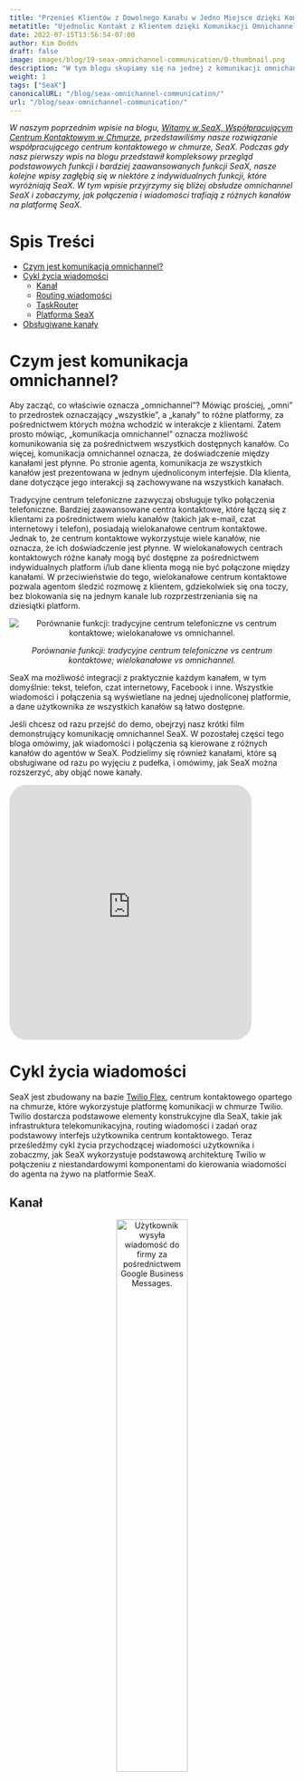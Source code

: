 ```yaml
---
title: "Przenieś Klientów z Dowolnego Kanału w Jedno Miejsce dzięki Komunikacji Omnichannel SeaX"
metatitle: "Ujednolic Kontakt z Klientem dzięki Komunikacji Omnichannel SeaX"
date: 2022-07-15T13:56:54-07:00
author: Kim Dodds 
draft: false
image: images/blog/19-seax-omnichannel-communication/0-thumbnail.png
description: "W tym blogu skupiamy się na jednej z komunikacji omnichannel SeaX, która pozwala na wyświetlanie wiadomości użytkowników z dowolnego kanału na platformie SeaX."
weight: 1
tags: ["SeaX"]
canonicalURL: "/blog/seax-omnichannel-communication/"
url: "/blog/seax-omnichannel-communication/"
---
```


*W naszym poprzednim wpisie na blogu, [Witamy w SeaX, Współpracującym Centrum Kontaktowym w Chmurze](https://seasalt.ai/blog/18-seax-collaborative-cloud-contact-center-introduction/), przedstawiliśmy nasze rozwiązanie współpracującego centrum kontaktowego w chmurze, SeaX. Podczas gdy nasz pierwszy wpis na blogu przedstawił kompleksowy przegląd podstawowych funkcji i bardziej zaawansowanych funkcji SeaX, nasze kolejne wpisy zagłębią się w niektóre z indywidualnych funkcji, które wyróżniają SeaX. W tym wpisie przyjrzymy się bliżej obsłudze omnichannel SeaX i zobaczymy, jak połączenia i wiadomości trafiają z różnych kanałów na platformę SeaX.*

# Spis Treści
- [Czym jest komunikacja omnichannel?](#what-is-omnichannel-communication)
- [Cykl życia wiadomości](#message-lifecycle)
    - [Kanał](#channel)
    - [Routing wiadomości](#message-routing)
    - [TaskRouter](#taskrouter)
    - [Platforma SeaX](#seax-platform)
- [Obsługiwane kanały](#supported-channels)

# Czym jest komunikacja omnichannel?

Aby zacząć, co właściwie oznacza „omnichannel”? Mówiąc prościej, „omni” to przedrostek oznaczający „wszystkie”, a „kanały” to różne platformy, za pośrednictwem których można wchodzić w interakcje z klientami. Zatem prosto mówiąc, „komunikacja omnichannel” oznacza możliwość komunikowania się za pośrednictwem wszystkich dostępnych kanałów. Co więcej, komunikacja omnichannel oznacza, że doświadczenie między kanałami jest płynne. Po stronie agenta, komunikacja ze wszystkich kanałów jest prezentowana w jednym ujednoliconym interfejsie. Dla klienta, dane dotyczące jego interakcji są zachowywane na wszystkich kanałach.

Tradycyjne centrum telefoniczne zazwyczaj obsługuje tylko połączenia telefoniczne. Bardziej zaawansowane centra kontaktowe, które łączą się z klientami za pośrednictwem wielu kanałów (takich jak e-mail, czat internetowy i telefon), posiadają wielokanałowe centrum kontaktowe. Jednak to, że centrum kontaktowe wykorzystuje wiele kanałów, nie oznacza, że ich doświadczenie jest płynne. W wielokanałowych centrach kontaktowych różne kanały mogą być dostępne za pośrednictwem indywidualnych platform i/lub dane klienta mogą nie być połączone między kanałami. W przeciwieństwie do tego, wielokanałowe centrum kontaktowe pozwala agentom śledzić rozmowę z klientem, gdziekolwiek się ona toczy, bez blokowania się na jednym kanale lub rozprzestrzeniania się na dziesiątki platform.

<center>
<img src="/images/blog/19-seax-omnichannel-communication/1-contact-center-comparison.png" alt="Porównanie funkcji: tradycyjne centrum telefoniczne vs centrum kontaktowe; wielokanałowe vs omnichannel."/>

*Porównanie funkcji: tradycyjne centrum telefoniczne vs centrum kontaktowe; wielokanałowe vs omnichannel.*
</center>

SeaX ma możliwość integracji z praktycznie każdym kanałem, w tym domyślnie: tekst, telefon, czat internetowy, Facebook i inne. Wszystkie wiadomości i połączenia są wyświetlane na jednej ujednoliconej platformie, a dane użytkownika ze wszystkich kanałów są łatwo dostępne.

Jeśli chcesz od razu przejść do demo, obejrzyj nasz krótki film demonstrujący komunikację omnichannel SeaX. W pozostałej części tego bloga omówimy, jak wiadomości i połączenia są kierowane z różnych kanałów do agentów w SeaX. Podzielimy się również kanałami, które są obsługiwane od razu po wyjęciu z pudełka, i omówimy, jak SeaX można rozszerzyć, aby objąć nowe kanały.

<iframe width="85%" height="450px" src="https://www.youtube.com/embed/usb-RK7sHlA" title="Odtwarzacz wideo YouTube" frameborder="0" allow="akcelerometr; autoodtwarzanie; schowek-zapis; zaszyfrowane-media; żyroskop; obraz-w-obrazie" allowfullscreen style="border-radius: 30px;"></iframe>

# Cykl życia wiadomości

SeaX jest zbudowany na bazie [Twilio Flex](https://www.twilio.com/flex), centrum kontaktowego opartego na chmurze, które wykorzystuje platformę komunikacji w chmurze Twilio. Twilio dostarcza podstawowe elementy konstrukcyjne dla SeaX, takie jak infrastruktura telekomunikacyjna, routing wiadomości i zadań oraz podstawowy interfejs użytkownika centrum kontaktowego. Teraz prześledźmy cykl życia przychodzącej wiadomości użytkownika i zobaczmy, jak SeaX wykorzystuje podstawową architekturę Twilio w połączeniu z niestandardowymi komponentami do kierowania wiadomości do agenta na żywo na platformie SeaX.

## Kanał

<center>
<img src="/images/blog/19-seax-omnichannel-communication/2-example-message.jpg" alt="Użytkownik wysyła wiadomość do firmy za pośrednictwem Google Business Messages.", style="width:50%"/>

*Wysyłanie wiadomości do firmy za pośrednictwem Google Business Messages.*
</center>

Podróż wiadomości rozpoczyna się od napisania i wysłania jej przez użytkownika na obsługiwanej platformie. Powyższy przykład pokazuje, jak ktoś wysyła wiadomość do chatbota Seasalt.ai w Google Business Messages. Google Business Messages nie jest domyślnie obsługiwane przez Twilio, dlatego wykorzystujemy niestandardowy łącznik kanałów opracowany przez Seasalt.ai, aby połączyć platformę Google z Twilio i SeaX.

Po wysłaniu wiadomość jest dostarczana przez niestandardowy łącznik do interfejsu API wiadomości Twilio. W tym momencie Twilio tworzy nowy kontekst rozmowy dla użytkownika i przygotowuje się do routingu wiadomości.

## Routing wiadomości

<center>
<img src="/images/blog/19-seax-omnichannel-communication/3-studio-flow.png" alt="Prosty Studio Flow, który kieruje wiadomości do chatbota lub agenta na żywo."/>

*Prosty Studio Flow, który kieruje wiadomości do chatbota lub agenta na żywo.*
</center>

Po odebraniu wiadomości przez Twilio, musi ona zostać przekierowana do właściwego miejsca. W tym celu używamy [Twilio Studio Flows](https://www.twilio.com/studio), aby określić, czy należy udzielić automatycznej odpowiedzi, przekazać wiadomość do chatbota, połączyć użytkownika z agentem na żywo, czy wykonać inną czynność.

W prostym przykładzie przedstawionym powyżej, wszystkie przychodzące wiadomości zostaną przekazane do chatbota, chyba że zawierają słowa „live agent”, w którym to przypadku użytkownik zostanie przekazany do agenta na żywo na platformie SeaX.

## TaskRouter

<center>
<img src="/images/blog/19-seax-omnichannel-communication/4-taskrouter.png" alt="Diagram architektury TaskRouter."/>

*Diagram architektury TaskRouter. [Źródło](https://twilio-cms-prod.s3.amazonaws.com/images/taskrouter-diagram.width-800.png).*
</center>

Po przeniesieniu wiadomości do SeaX, następnym krokiem jest decyzja, który agent ją otrzyma. [Twilio’s TaskRouter](https://www.twilio.com/taskrouter) dystrybuuje zadania, takie jak wiadomości i połączenia telefoniczne, do agentów w SeaX, którzy najlepiej sobie z nimi poradzą. Każdemu agentowi w SeaX można przypisać umiejętności, takie jak języki, którymi się posługuje, dział, w którym pracuje, czy powinien obsługiwać klientów VIP itp. TaskRouter sprawdzi znane informacje o użytkowniku i wiadomości, a następnie wybierze najbardziej odpowiedniego pracownika do rozwiązania problemu. Studio Flow z poprzedniego kroku można dostosować, aby uzyskać dodatkowe informacje (takie jak preferowany język), a informacje o kliencie mogą być zachowywane w rozmowach i kanałach, aby zapewnić płynne doświadczenie.

## Platforma SeaX

<center>
<img src="/images/blog/19-seax-omnichannel-communication/5-seax-incoming-messages.png" alt="Przychodzące połączenia i wiadomości wyświetlane na platformie SeaX.", style="width:50%"/>

*Przychodzące połączenia i wiadomości wyświetlane na platformie SeaX.*
</center>

Na koniec, przychodząca wiadomość zostanie wyświetlona odpowiedniemu agentowi na platformie SeaX. Agenci mogą obsługiwać wiele zadań z wielu kanałów jednocześnie. Na powyższym obrazku agent ma połączenie przychodzące, wiadomość z Facebooka i wiadomość z czatu internetowego. Agent może zaakceptować zadanie lub odrzucić je, aby zostało przekazane następnemu dostępnemu agentowi.

# Obsługiwane kanały

Mamy nadzieję, że teraz jest jaśniejsze, czym jest komunikacja omnichannel i jak poprawia ona doświadczenie użytkownika i agenta. Ostatnie pytanie brzmi: jakie kanały są faktycznie obsługiwane od razu po wyjęciu z pudełka?

<center>
<img src="/images/blog/19-seax-omnichannel-communication/6-channel-comparison.png" alt="Porównanie obsługiwanych kanałów między tradycyjnym centrum telefonicznym, podstawowym Twilio Flex i SeaX."/>

*Porównanie obsługiwanych kanałów między tradycyjnym centrum telefonicznym, podstawowym Twilio Flex i SeaX.*
</center>

Jak wspomniano wcześniej, tradycyjne centrum telefoniczne zazwyczaj obsługuje tylko połączenia telefoniczne. Firmy mogą nadal wchodzić w interakcje z klientami w mediach społecznościowych lub za pośrednictwem poczty elektronicznej, ale te wiadomości nie są zintegrowane z ujednoliconą platformą.

Twilio Flex, z drugiej strony, stanowi podstawę fantastycznego centrum kontaktowego omnichannel. Jednak ma niewiele kanałów dostępnych od razu po wyjęciu z pudełka. Oprócz połączeń telefonicznych i wiadomości tekstowych, mają również wsparcie beta dla Facebooka, WhatsAppa i poczty elektronicznej.

SeaX bazuje na Flex, aby dodać wbudowaną obsługę niektórych z najczęściej żądanych kanałów: takich jak Google Business Messages, Discord, Line i Instagram. Ponadto Seasalt.ai zawsze współpracuje z klientami, aby wprowadzać nowe kanały do oferty SeaX. SeaX jest wysoce konfigurowalny i łatwo rozszerzalny – co oznacza, że możemy współpracować z Twoją firmą, aby zintegrować dowolne kanały, których najbardziej potrzebujesz.

Dziękujemy za poświęcenie czasu na przeczytanie o tym, jak centrum kontaktowe w chmurze SeaX wykorzystuje komunikację omnichannel, aby zapewnić płynne doświadczenie klienta i agenta. Prosimy o śledzenie naszego następnego wpisu na blogu, który będzie badał, co to znaczy być „rozproszonym centrum kontaktowym”. Jeśli chcesz dowiedzieć się więcej od razu, wypełnij nasz [formularz rezerwacji demo](https://meetings.hubspot.com/seasalt-ai/seasalt-meeting), aby zapoznać się z platformą SeaX.
